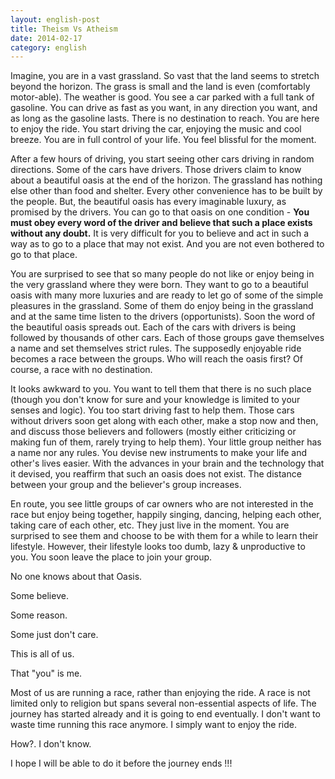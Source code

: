```yaml
---
layout: english-post
title: Theism Vs Atheism
date: 2014-02-17
category: english
---
```


Imagine, you are in a vast grassland. So vast that the land seems to stretch beyond the horizon. The grass is small and the land is even (comfortably motor-able). The weather is good. You see a car parked with a full tank of gasoline. You can drive as fast as you want, in any direction you want, and as long as the gasoline lasts. There is no destination to reach. You are here to enjoy the ride. You start driving the car, enjoying the music and cool breeze. You are in full control of your life. You feel blissful for the moment.

After a few hours of driving, you start seeing other cars driving in random directions. Some of the cars have drivers. Those drivers claim to know about a beautiful oasis at the end of the horizon. The grassland has nothing else other than food and shelter. Every other convenience has to be built by the people. But, the beautiful oasis has every imaginable luxury, as promised by the drivers. You can go to that oasis on one condition - **You must obey every word of the driver and believe that such a place exists without any doubt.** It is very difficult for you to believe and act in such a way as to go to a place that may not exist. And you are not even bothered to go to that place.

You are surprised to see that so many people do not like or enjoy being in the very grassland where they were born. They want to go to a beautiful oasis with many more luxuries and are ready to let go of some of the simple pleasures in the grassland. Some of them do enjoy being in the grassland and at the same time listen to the drivers (opportunists). Soon the word of the beautiful oasis spreads out. Each of the cars with drivers is being followed by thousands of other cars. Each of those groups gave themselves a name and set themselves strict rules. The supposedly enjoyable ride becomes a race between the groups. Who will reach the oasis first? Of course, a race with no destination.

It looks awkward to you. You want to tell them that there is no such place (though you don't know for sure and your knowledge is limited to your senses and logic). You too start driving fast to help them. Those cars without drivers soon get along with each other, make a stop now and then, and discuss those believers and followers (mostly either criticizing or making fun of them, rarely trying to help them). Your little group neither has a name nor any rules. You devise new instruments to make your life and other's lives easier. With the advances in your brain and the technology that it devised, you reaffirm that such an oasis does not exist. The distance between your group and the believer's group increases.

En route, you see little groups of car owners who are not interested in the race but enjoy being together, happily singing, dancing, helping each other, taking care of each other, etc. They just live in the moment. You are surprised to see them and choose to be with them for a while to learn their lifestyle. However, their lifestyle looks too dumb, lazy & unproductive to you. You soon leave the place to join your group.

No one knows about that Oasis.

Some believe.

Some reason.

Some just don't care.

This is all of us.

That "you" is me.

Most of us are running a race, rather than enjoying the ride. A race is not limited only to religion but spans several non-essential aspects of life. The journey has started already and it is going to end eventually. I don't want to waste time running this race anymore. I simply want to enjoy the ride.

How?. I don't know.

I hope I will be able to do it before the journey ends !!!
